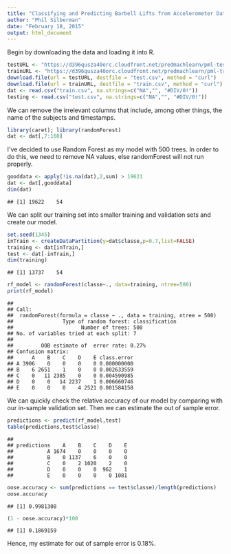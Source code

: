 ```yaml
---
title: "Classifying and Predicting Barbell Lifts from Accelerometer Data"
author: "Phil Silberman"
date: "February 18, 2015"
output: html_document
---
```

Begin by downloading the data and loading it into R.

```r
testURL <- "https://d396qusza40orc.cloudfront.net/predmachlearn/pml-testing.csv"
trainURL <- "https://d396qusza40orc.cloudfront.net/predmachlearn/pml-training.csv"
download.file(url = testURL, destfile = "test.csv", method = "curl")
download.file(url = trainURL, destfile = "train.csv", method = "curl")
dat <- read.csv("train.csv", na.strings=c("NA","", "#DIV/0!"))
testing <- read.csv("test.csv", na.strings=c("NA","", "#DIV/0!"))
```
We can remove the irrelevant columns that include, among other things, the name of the subjects and timestamps. 

```r
library(caret); library(randomForest)
dat <- dat[,7:160]
```
I've decided to use Random Forest as my model with 500 trees. In order to do this, we need to remove NA values, else randomForest will not run properly.

```r
gooddata <- apply(!is.na(dat),2,sum) > 19621
dat <- dat[,gooddata]
dim(dat)
```

```
## [1] 19622    54
```
We can split our training set into smaller training and validation sets and create our model.

```r
set.seed(1345)
inTrain <- createDataPartition(y=dat$classe,p=0.7,list=FALSE)
training <- dat[inTrain,]
test <- dat[-inTrain,]
dim(training)
```

```
## [1] 13737    54
```

```r
rf_model <- randomForest(classe~., data=training, ntree=500)
print(rf_model)
```

```
## 
## Call:
##  randomForest(formula = classe ~ ., data = training, ntree = 500) 
##                Type of random forest: classification
##                      Number of trees: 500
## No. of variables tried at each split: 7
## 
##         OOB estimate of  error rate: 0.27%
## Confusion matrix:
##      A    B    C    D    E class.error
## A 3906    0    0    0    0 0.000000000
## B    6 2651    1    0    0 0.002633559
## C    0   11 2385    0    0 0.004590985
## D    0    0   14 2237    1 0.006660746
## E    0    0    0    4 2521 0.001584158
```
We can quickly check the relative accuracy of our model by comparing with our in-sample validation set. Then we can estimate the out of sample error.

```r
predictions <- predict(rf_model,test)
table(predictions,test$classe)
```

```
##            
## predictions    A    B    C    D    E
##           A 1674    0    0    0    0
##           B    0 1137    6    0    0
##           C    0    2 1020    2    0
##           D    0    0    0  962    1
##           E    0    0    0    0 1081
```

```r
oose.accuracy <- sum(predictions == test$classe)/length(predictions)
oose.accuracy
```

```
## [1] 0.9981308
```

```r
(1 - oose.accuracy)*100
```

```
## [1] 0.1869159
```
Hence, my estimate for out of sample error is 0.18%. 
